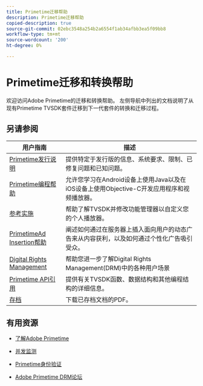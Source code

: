 ```yaml
---
title: Primetime迁移帮助
description: Primetime迁移帮助
copied-description: true
source-git-commit: 02ebc3548a254b2a6554f1ab34afbb3ea5f09bb8
workflow-type: tm+mt
source-wordcount: '200'
ht-degree: 0%

---
```


# Primetime迁移和转换帮助

欢迎访问Adobe Primetime的迁移和转换帮助。 左侧导航中列出的文档说明了从现有Primetime TVSDK套件迁移到下一代套件的转换和迁移过程。

## 另请参阅

| 用户指南 | 描述 |
|--- |--- |
| [Primetime发行说明](/help/release-notes/home.md) | 提供特定于发行版的信息、系统要求、限制、已修复问题和已知问题。 |
| [Primetime编程帮助](/help/programming/home.md) | 允许您学习在Android设备上使用Java以及在iOS设备上使用Objective-C开发应用程序和视频播放器。 |
| [参考实施](/help/android-reference-implementation/home.md) | 帮助了解TVSDK并修改功能管理器以自定义您的个人播放器。 |
| [PrimetimeAd Insertion帮助](/help/primetime-ad-insertion/home.md) | 阐述如何通过在服务器上插入面向用户的动态广告来从内容获利，以及如何通过个性化广告吸引受众。 |
| [Digital Rights Management](/help/digital-rights-management/home.md) | 帮助您进一步了解Digital Rights Management(DRM)中的各种用户场景 |
| [Primetime API引用](/help/reference/api-references.md) | 提供有关TVSDK函数、数据结构和其他编程结构的详细信息。 |
| [存档](https://helpx.adobe.com/primetime/archives.html) | 下载已存档文档的PDF。 |

## 有用资源

* [了解Adobe Primetime](https://www.adobe.com/in/marketing/primetime.html)

* [并发监测](https://tve.helpdocsonline.com/concurrency-monitoring-introduction)

* [Primetime身份验证](https://tve.helpdocsonline.com/home)

* [Adobe Primetime DRM论坛](https://forums.adobe.com/community/adobe_access)

